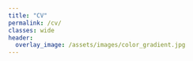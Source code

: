 ```yaml
---
title: "CV"
permalink: /cv/
classes: wide
header:
  overlay_image: /assets/images/color_gradient.jpg
---
```


<object data="{{ site.url }}{{ site.baseurl }}/assets/pdfs/cv.pdf" width="1000" height="1400" type="application/pdf"></object>